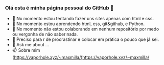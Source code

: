 ### Olá esta é minha página pessoal do GitHub 👋

- 🔭 No momento estou tentando fazer uns sites apenas com html e css.
- 🌱 No momento estou aprendendo html, css, git&github, e Python.
- 👯 No momento não estou colaborando em nenhum repositório por medo ou vergonha de não saber nada.
- 🤔 Preciso para r de procrastinar e colocar em prática o pouco que já sei.
- 💬 Ask me about ...
- 📫 Sobre mim (https://vaporhole.xyz/~maxmilla/)https://vaporhole.xyz/~maxmilla/
